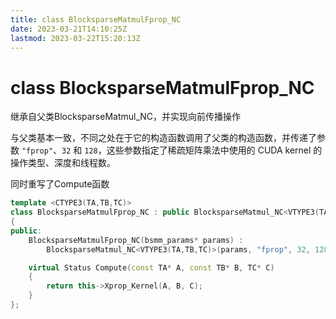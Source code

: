 ```yaml
---
title: class BlocksparseMatmulFprop_NC
date: 2023-03-21T14:10:25Z
lastmod: 2023-03-22T15:20:13Z
---
```


# class BlocksparseMatmulFprop_NC

继承自父类BlocksparseMatmul_NC，并实现向前传播操作

与父类基本一致，不同之处在于它的构造函数调用了父类的构造函数，并传递了参数 `"fprop"`​、`32`​ 和 `128`​，这些参数指定了稀疏矩阵乘法中使用的 CUDA kernel 的操作类型、深度和线程数。

同时重写了Compute函数

```cpp
template <CTYPE3(TA,TB,TC)>
class BlocksparseMatmulFprop_NC : public BlocksparseMatmul_NC<VTYPE3(TA,TB,TC)>
{
public:
    BlocksparseMatmulFprop_NC(bsmm_params* params) :
        BlocksparseMatmul_NC<VTYPE3(TA,TB,TC)>(params, "fprop", 32, 128) {}

    virtual Status Compute(const TA* A, const TB* B, TC* C)
    {
        return this->Xprop_Kernel(A, B, C);
    }
};
```
